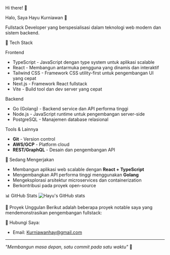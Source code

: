  Hi there! 👋

 Halo, Saya Hayu Kurniawan 👋

Fullstack Developer yang berspesialisasi dalam teknologi web modern dan sistem backend.

🔧 Tech Stack

Frontend
- TypeScript - JavaScript dengan type system untuk aplikasi scalable
- React - Membangun antarmuka pengguna yang dinamis dan interaktif
- Tailwind CSS - Framework CSS utility-first untuk pengembangan UI yang cepat
- Next.js - Framework React fullstack
- Vite - Build tool dan dev server yang cepat

Backend
- Go (Golang) - Backend service dan API performa tinggi
- Node.js - JavaScript runtime untuk pengembangan server-side
- PostgreSQL - Manajemen database relasional

Tools & Lainnya
- **Git** - Version control
- **AWS/GCP** - Platform cloud
- **REST/GraphQL** - Desain dan pengembangan API

🚀 Sedang Mengerjakan
- Membangun aplikasi web scalable dengan **React + TypeScript**
- Mengembangkan API performa tinggi menggunakan **Golang**
- Mengeksplorasi arsitektur microservices dan containerization
- Berkontribusi pada proyek open-source

📊 GitHub Stats
![Hayu's GitHub stats](https://github-readme-stats.vercel.app/api?username=hayzxc&show_icons=true&theme=dark)

🌟 Proyek Unggulan
Berikut adalah beberapa proyek notable saya yang mendemonstrasikan pengembangan fullstack:

🔗 Hubungi Saya:
- Email: [Kurniawanhay@gmail.com](mailto:Kurniawanhay@gmail.com)
---
*"Membangun masa depan, satu commit pada satu waktu"* 🚀
